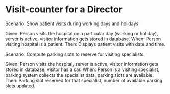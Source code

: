 # Visit-counter for a Director

Scenario: Show patient visits during working days and holidays

  Given: Person visits the hospital on a particular day (working or holiday),
  server is active, visitor information gets stored in database.
  When: Person visiting hospital is a patient.
  Then: Displays patient visits with date and time.

Scenario: Compute parking slots to reserve for visiting specialists

  Given: Person visits the hospital,
  server is active, visitor information gets stored in database,
  visitor has a car.
  When: Person is a visiting specialist,
  parking system collects the specialist data,
  parking slots are available.
  Then: Parking slot reserved for that specialist,
  number of available parking slots updated.
  
